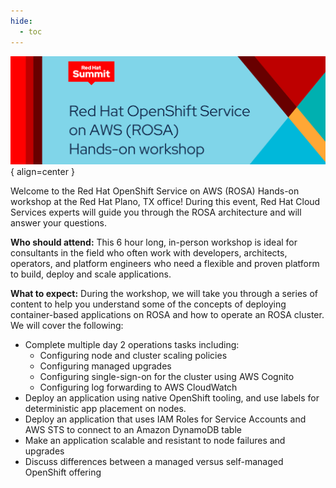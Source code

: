 ```yaml
---
hide:
  - toc
---
```

![Red Hat OpenShift Service on AWS (ROSA) Hands-on workshop](./assets/images/summit-rosa-header.png){ align=center }

<!-- ## Overview -->
Welcome to the Red Hat OpenShift Service on AWS (ROSA) Hands-on workshop at the Red Hat Plano, TX office! During 
this event, Red Hat Cloud Services experts will guide you through the ROSA architecture and will answer your questions. 

**Who should attend:** This 6 hour long, in-person workshop is ideal for consultants in the field who often work with 
developers, architects, operators, and platform engineers who need a flexible and proven platform to build, deploy 
and scale applications.

**What to expect:** During the workshop, we will take you through a series of content to help you understand some 
of the concepts of deploying container-based applications on ROSA and how to operate an ROSA cluster. We will 
cover the following:

- Complete multiple day 2 operations tasks including: 
    * Configuring node and cluster scaling policies
    * Configuring managed upgrades
    * Configuring single-sign-on for the cluster using AWS Cognito
    * Configuring log forwarding to AWS CloudWatch
- Deploy an application using native OpenShift tooling, and use labels for deterministic app placement on nodes.
- Deploy an application that uses IAM Roles for Service Accounts and AWS STS to connect to an Amazon DynamoDB table
- Make an application scalable and resistant to node failures and upgrades
- Discuss differences between a managed versus self-managed OpenShift offering
